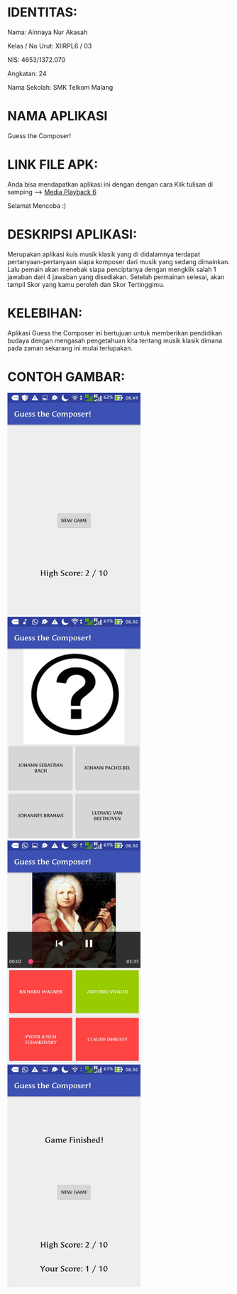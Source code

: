 # IDENTITAS:
Nama: Ainnaya Nur Akasah

Kelas / No Urut: XIIRPL6 / 03

NIS: 4653/1372.070

Angkatan: 24

Nama Sekolah: SMK Telkom Malang

# NAMA APLIKASI
Guess the Composer!

# LINK FILE APK:
Anda bisa mendapatkan aplikasi ini dengan dengan cara Klik tulisan di samping -->
[Media Playback 6](https://docs.google.com/uc?export=download&id=0Bw5yv1ANpbygcjNiTDhxWDFzRGs)

Selamat Mencoba :)

# DESKRIPSI APLIKASI:
Merupakan aplikasi kuis musik klasik yang di didalamnya terdapat pertanyaan-pertanyaan siapa komposer dari
musik yang sedang dimainkan. Lalu pemain akan menebak siapa penciptanya dengan mengklik salah 1 jawaban
dari 4 jawaban yang disediakan. 
Setelah permainan selesai, akan tampil Skor yang kamu peroleh dan Skor Tertinggimu.

# KELEBIHAN:
Aplikasi Guess the Composer ini bertujuan untuk memberikan pendidikan budaya dengan mengasah pengetahuan kita
tentang musik klasik dimana pada zaman sekarang ini mulai terlupakan.

# CONTOH GAMBAR:

<img src="https://github.com/Ainnaya/MediaPlayback6/blob/8977ece6d89b495ed207ca0dc3ee340f22931d50/1.%20Tampilan%20Awal.jpg" width="300" height="500"/>  <img src="https://github.com/Ainnaya/MediaPlayback6/blob/8977ece6d89b495ed207ca0dc3ee340f22931d50/2.%20Kuis.jpg" width="300" height="500"/>
<img src="https://github.com/Ainnaya/MediaPlayback6/blob/8977ece6d89b495ed207ca0dc3ee340f22931d50/3.%20Cek%20Jawaban.jpg" width="300" height="500"/>  <img src="https://github.com/Ainnaya/MediaPlayback6/blob/8977ece6d89b495ed207ca0dc3ee340f22931d50/4.%20Skor.jpg" width="300" height="500"/>
